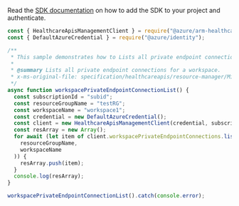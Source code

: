 Read the [SDK documentation](https://github.com/Azure/azure-sdk-for-js/blob/%40azure%2Farm-healthcareapis_2.1.1/sdk/healthcareapis/arm-healthcareapis/README.md) on how to add the SDK to your project and authenticate.

```javascript
const { HealthcareApisManagementClient } = require("@azure/arm-healthcareapis");
const { DefaultAzureCredential } = require("@azure/identity");

/**
 * This sample demonstrates how to Lists all private endpoint connections for a workspace.
 *
 * @summary Lists all private endpoint connections for a workspace.
 * x-ms-original-file: specification/healthcareapis/resource-manager/Microsoft.HealthcareApis/stable/2021-11-01/examples/privatelink/WorkspaceListPrivateEndpointConnections.json
 */
async function workspacePrivateEndpointConnectionList() {
  const subscriptionId = "subid";
  const resourceGroupName = "testRG";
  const workspaceName = "workspace1";
  const credential = new DefaultAzureCredential();
  const client = new HealthcareApisManagementClient(credential, subscriptionId);
  const resArray = new Array();
  for await (let item of client.workspacePrivateEndpointConnections.listByWorkspace(
    resourceGroupName,
    workspaceName
  )) {
    resArray.push(item);
  }
  console.log(resArray);
}

workspacePrivateEndpointConnectionList().catch(console.error);
```
